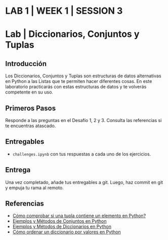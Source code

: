 # LAB 1 | WEEK 1 | SESSION 3

# Lab | Diccionarios, Conjuntos y Tuplas

## Introducción

Los Diccionarios, Conjuntos y Tuplas son estructuras de datos alternativas en Python a las Listas que te permiten hacer diferentes cosas. En este laboratorio practicarás con estas estructuras de datos y te volverás competente en su uso.

## Primeros Pasos

Responde a las preguntas en el Desafío 1, 2 y 3. Consulta las referencias si te encuentras atascado.

## Entregables

- `challenges.ipynb` con tus respuestas a cada uno de los ejercicios.

## Entrega

Una vez completado, añade tus entregables a git. Luego, haz commit en git y empuja tu rama al remoto.

## Referencias

- [Cómo comprobar si una tupla contiene un elemento en Python?](https://stackoverflow.com/questions/17920147/how-to-check-if-a-tuple-contains-an-element-in-python)
- [Ejemplos y Métodos de Conjuntos en Python](https://www.w3schools.com/python/python_sets.asp)
- [Ejemplos y Métodos de Diccionarios en Python](https://www.w3schools.com/python/python_dictionaries.asp)
- [Cómo ordenar un diccionario por valores en Python](http://thomas-cokelaer.info/blog/2017/12/how-to-sort-a-dictionary-by-values-in-python/)
